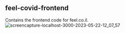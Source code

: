 ## feel-covid-frontend
Contains the frontend code for feel.co.il.
![screencapture-localhost-3000-2023-05-22-12_07_57](https://github.com/feel-covid/feel-covid-frontend/assets/30155843/b2cdcc8a-6f19-4185-a3b8-b98de44563ec)
